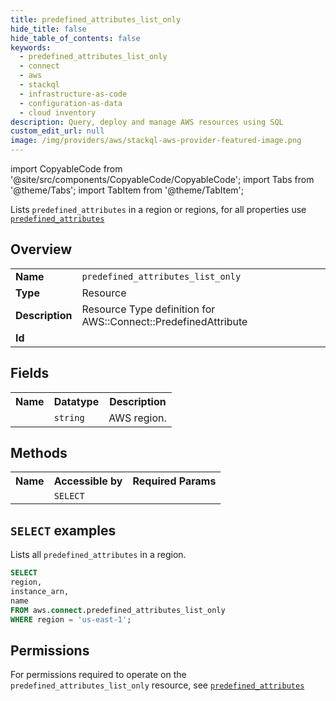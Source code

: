```yaml
---
title: predefined_attributes_list_only
hide_title: false
hide_table_of_contents: false
keywords:
  - predefined_attributes_list_only
  - connect
  - aws
  - stackql
  - infrastructure-as-code
  - configuration-as-data
  - cloud inventory
description: Query, deploy and manage AWS resources using SQL
custom_edit_url: null
image: /img/providers/aws/stackql-aws-provider-featured-image.png
---
```


import CopyableCode from '@site/src/components/CopyableCode/CopyableCode';
import Tabs from '@theme/Tabs';
import TabItem from '@theme/TabItem';

Lists <code>predefined_attributes</code> in a region or regions, for all properties use <a href="/providers/aws/serviceName/predefined_attributes/"><code>predefined_attributes</code></a>

## Overview
<table><tbody>
<tr><td><b>Name</b></td><td><code>predefined_attributes_list_only</code></td></tr>
<tr><td><b>Type</b></td><td>Resource</td></tr>
<tr><td><b>Description</b></td><td>Resource Type definition for AWS::Connect::PredefinedAttribute</td></tr>
<tr><td><b>Id</b></td><td><CopyableCode code="aws.connect.predefined_attributes_list_only" /></td></tr>
</tbody></table>

## Fields
<table><tbody><tr><th>Name</th><th>Datatype</th><th>Description</th></tr><tr><td><CopyableCode code="region" /></td><td><code>string</code></td><td>AWS region.</td></tr>
</tbody></table>

## Methods

<table><tbody>
  <tr>
    <th>Name</th>
    <th>Accessible by</th>
    <th>Required Params</th>
  </tr>
  <tr>
    <td><CopyableCode code="list_resources" /></td>
    <td><code>SELECT</code></td>
    <td><CopyableCode code="region" /></td>
  </tr>
</tbody></table>

## `SELECT` examples
Lists all <code>predefined_attributes</code> in a region.
```sql
SELECT
region,
instance_arn,
name
FROM aws.connect.predefined_attributes_list_only
WHERE region = 'us-east-1';
```


## Permissions

For permissions required to operate on the <code>predefined_attributes_list_only</code> resource, see <a href="/providers/aws/connect/predefined_attributes/#permissions"><code>predefined_attributes</code></a>

